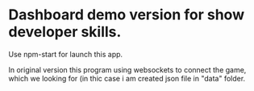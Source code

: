 # Dashboard demo version for show developer skills.

Use npm-start for launch this app.

In original version this program using websockets to connect the game, which we looking for (in thic case i am created json file in "data" folder.

